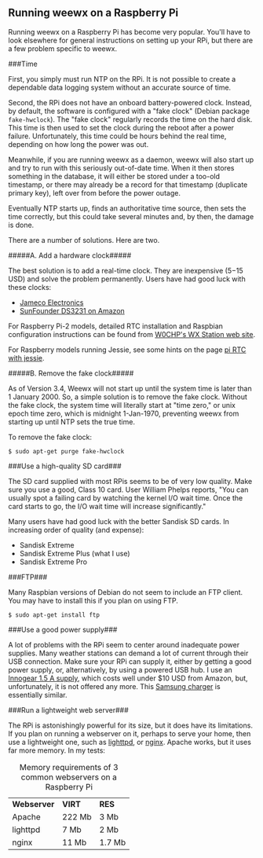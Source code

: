 ## Running weewx on a Raspberry Pi

Running weewx on a Raspberry Pi has become very popular. You'll have to look elsewhere for general instructions on setting up your RPi, but there are a few problem specific to weewx.

###Time

First, you simply must run NTP on the RPi. It is not possible to create a dependable data logging system without an accurate source of time.

Second, the RPi does not have an onboard battery-powered clock. Instead, by default, the software is configured with a "fake clock" (Debian package `fake-hwclock`). The "fake clock" regularly records the time on the hard disk. This time is then used to set the clock during the reboot after a power failure. Unfortunately, this time could be hours behind the real time, depending on how long the power was out. 

Meanwhile, if you are running weewx as a daemon, weewx will also start up and try to run with this seriously out-of-date time. When it then stores something in the database, it will either be stored under a too-old timestamp, or there may already be a record for that timestamp (duplicate primary key), left over from before the power outage.

Eventually NTP starts up, finds an authoritative time source, then sets the time correctly, but this could take several minutes and, by then, the damage is done.

There are a number of solutions. Here are two.

#####A. Add a hardware clock#####

The best solution is to add a real-time clock. They are inexpensive ($5-$15 USD) and solve the problem permanently. Users have had good luck with these clocks:

* [Jameco Electronics](http://www.jameco.com/webapp/wcs/stores/servlet/ProductDisplay?langId=-1&storeId=10001&catalogId=10001&productId=2217625&CID=AVANT)
* [SunFounder DS3231 on Amazon](http://www.amazon.com/SunFounder-DS3231-Precision-Raspberry-Arduino/dp/B00HF4NUSS)

For Raspberry Pi-2 models, detailed RTC installation and Raspbian configuration instructions can be found from [W0CHP's WX Station web site](http://wx.w0chp.net/setup/RPi2-B_RTC.html).

For Raspberry models running Jessie, see some hints on the page [pi RTC with jessie](https://github.com/weewx/weewx/wiki/pi-RTC-with-raspbian-jessie).

#####B. Remove the fake clock#####

As of Version 3.4, Weewx will not start up until the system time is later than 1 January 2000. So, a simple solution is to remove the fake clock. Without the fake clock, the system time will literally start at "time zero," or unix epoch time zero, which is midnight 1-Jan-1970, preventing weewx from starting up until NTP sets the true time.

To remove the fake clock:

~~~~~
$ sudo apt-get purge fake-hwclock
~~~~~

###Use a high-quality SD card###

The SD card supplied with most RPis seems to be of very low quality. Make sure you use a good, Class 10 card. User William Phelps reports, "You can usually spot a failing card by watching the kernel I/O wait time. Once the card starts to go, the I/O wait time will increase significantly."

Many users have had good luck with the better Sandisk SD cards. In increasing order of quality (and expense):

* Sandisk Extreme
* Sandisk Extreme Plus (what I use)
* Sandisk Extreme Pro


###FTP###

Many Raspbian versions of Debian do not seem to include an FTP client. You may have to install this if you plan on using FTP.

~~~~~
$ sudo apt-get install ftp
~~~~~


###Use a good power supply###

A lot of problems with the RPi seem to center around inadequate power supplies.  Many weather stations can demand a lot of current through their USB connection. Make sure your RPi can supply it, either by getting a good power supply, or, alternatively, by using a powered USB hub.  I use an [Innogear 1.5 A supply](http://www.amazon.com/gp/product/B00J3IB7A2/), which costs well under $10 USD from Amazon, but, unfortunately, it is not offered any more. This [Samsung charger](https://www.amazon.com/Samsung-Adapter-5-Feet-Charging-Cables/dp/B00CQS0S7E/ref=sr_1_1) is essentially similar.
        
###Run a lightweight web server###

The RPi is astonishingly powerful for its size, but it does have its limitations. If you plan on running a webserver on it, perhaps to serve your home, then use a lightweight one, such as [lighttpd](http://www.lighttpd.net/), or [nginx](http://nginx.org/). Apache works, but it uses far more memory. In my tests:

<table style="width:50%">
<caption>Memory requirements of 3 common webservers on a Raspberry Pi</caption>
<tr>
<td><b>Webserver<b></td><td><b>VIRT</b></td><td><b>RES</b></td>
</tr>
<tr>
<td>Apache</td><td>222 Mb</td><td>3 Mb</td>
</tr>
<tr>
<td>lighttpd</td><td>7 Mb</td><td>2 Mb</td>
</tr>
<tr>
<td>nginx</td><td>11 Mb</td><td>1.7 Mb</td>
</tr>
</table>